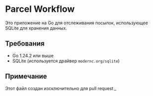 # Parcel Workflow

Это приложение на Go для отслеживания посылок, использующее SQLite для хранения данных.

## Требования
- Go 1.24.2 или выше
- SQLite (используется драйвер `modernc.org/sqlite`)

## Примечание
Этот файл создан изсключительно для pull request *_*